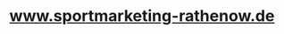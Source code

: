 ---
title: "www.sportmarketing-rathenow.de"
url: /rathenow/www-sportmarketing-rathenow-de/
shop: Kleidung
---